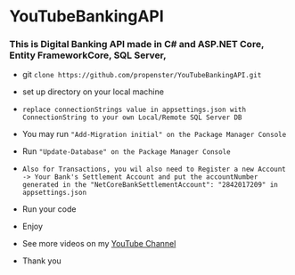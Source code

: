 # YouTubeBankingAPI
### This is Digital Banking API made in C# and ASP.NET Core, Entity FrameworkCore, SQL Server, 




* git ``` clone https://github.com/propenster/YouTubeBankingAPI.git ```
* set up directory on your local machine
* ``` replace connectionStrings value in appsettings.json with ConnectionString to your own Local/Remote SQL Server DB ```


* You may run ``` "Add-Migration initial" on the Package Manager Console ```

* Run ``` "Update-Database" on the Package Manager Console ```

* ``` Also for Transactions, you wil also need to Register a new Account -> Your Bank's Settlement Account and put the accountNumber generated in the "NetCoreBankSettlementAccount": "2842017209" in appsettings.json ```

* Run your code


* Enjoy 

* See more videos on my [YouTube Channel](https://www.youtube.com/channel/UCSl6OzXEfKSwm1CBBJWumHQ)

* Thank you
